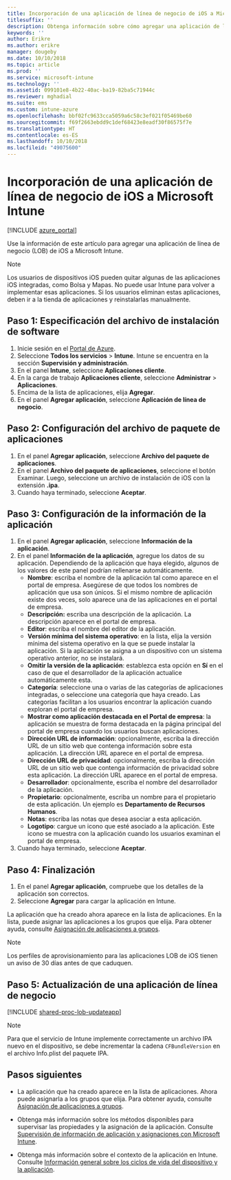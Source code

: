 ```yaml
---
title: Incorporación de una aplicación de línea de negocio de iOS a Microsoft Intune
titlesuffix: ''
description: Obtenga información sobre cómo agregar una aplicación de línea de negocio de iOS a Microsoft Intune.
keywords: ''
author: Erikre
ms.author: erikre
manager: dougeby
ms.date: 10/10/2018
ms.topic: article
ms.prod: ''
ms.service: microsoft-intune
ms.technology: ''
ms.assetid: 099101e8-4b22-40ac-ba19-82ba5c71944c
ms.reviewer: mghadial
ms.suite: ems
ms.custom: intune-azure
ms.openlocfilehash: bbf02fc9633cca5059a6c58c3ef021f05469be60
ms.sourcegitcommit: f69f2663ebdd9c1def68423e8eadf30f86575f7e
ms.translationtype: HT
ms.contentlocale: es-ES
ms.lasthandoff: 10/10/2018
ms.locfileid: "49075600"
---
```

# <a name="add-an-ios-line-of-business-app-to-microsoft-intune"></a>Incorporación de una aplicación de línea de negocio de iOS a Microsoft Intune

[!INCLUDE [azure_portal](./includes/azure_portal.md)]

Use la información de este artículo para agregar una aplicación de línea de negocio (LOB) de iOS a Microsoft Intune.

>[!NOTE]
>Los usuarios de dispositivos iOS pueden quitar algunas de las aplicaciones iOS integradas, como Bolsa y Mapas. No puede usar Intune para volver a implementar esas aplicaciones. Si los usuarios eliminan estas aplicaciones, deben ir a la tienda de aplicaciones y reinstalarlas manualmente.

## <a name="step-1-specify-the-software-setup-file"></a>Paso 1: Especificación del archivo de instalación de software

1. Inicie sesión en el [Portal de Azure](https://portal.azure.com).
2. Seleccione **Todos los servicios** > **Intune**. Intune se encuentra en la sección **Supervisión y administración**.
3. En el panel **Intune**, seleccione **Aplicaciones cliente**.
4. En la carga de trabajo **Aplicaciones cliente**, seleccione **Administrar** > **Aplicaciones**.
5. Encima de la lista de aplicaciones, elija **Agregar**.
6. En el panel **Agregar aplicación**, seleccione **Aplicación de línea de negocio**.

## <a name="step-2-configure-the-app-package-file"></a>Paso 2: Configuración del archivo de paquete de aplicaciones

1. En el panel **Agregar aplicación**, seleccione **Archivo del paquete de aplicaciones**.
2. En el panel **Archivo del paquete de aplicaciones**, seleccione el botón Examinar. Luego, seleccione un archivo de instalación de iOS con la extensión **.ipa**.
3. Cuando haya terminado, seleccione **Aceptar**.


## <a name="step-3-configure-app-information"></a>Paso 3: Configuración de la información de la aplicación

1. En el panel **Agregar aplicación**, seleccione **Información de la aplicación**.
2. En el panel **Información de la aplicación**, agregue los datos de su aplicación. Dependiendo de la aplicación que haya elegido, algunos de los valores de este panel podrían rellenarse automáticamente.
    - **Nombre**: escriba el nombre de la aplicación tal como aparece en el portal de empresa. Asegúrese de que todos los nombres de aplicación que usa son únicos. Si el mismo nombre de aplicación existe dos veces, solo aparece una de las aplicaciones en el portal de empresa.
    - **Descripción:** escriba una descripción de la aplicación. La descripción aparece en el portal de empresa.
    - **Editor**: escriba el nombre del editor de la aplicación.
    - **Versión mínima del sistema operativo**: en la lista, elija la versión mínima del sistema operativo en la que se puede instalar la aplicación. Si la aplicación se asigna a un dispositivo con un sistema operativo anterior, no se instalará.
    - **Omitir la versión de la aplicación**: establezca esta opción en **Sí** en el caso de que el desarrollador de la aplicación actualice automáticamente esta.
    - **Categoría**: seleccione una o varias de las categorías de aplicaciones integradas, o seleccione una categoría que haya creado. Las categorías facilitan a los usuarios encontrar la aplicación cuando exploran el portal de empresa.
    - **Mostrar como aplicación destacada en el Portal de empresa**: la aplicación se muestra de forma destacada en la página principal del portal de empresa cuando los usuarios buscan aplicaciones.
    - **Dirección URL de información**: opcionalmente, escriba la dirección URL de un sitio web que contenga información sobre esta aplicación. La dirección URL aparece en el portal de empresa.
    - **Dirección URL de privacidad**: opcionalmente, escriba la dirección URL de un sitio web que contenga información de privacidad sobre esta aplicación. La dirección URL aparece en el portal de empresa.
    - **Desarrollador**: opcionalmente, escriba el nombre del desarrollador de la aplicación.
    - **Propietario**: opcionalmente, escriba un nombre para el propietario de esta aplicación. Un ejemplo es **Departamento de Recursos Humanos**.
    - **Notas**: escriba las notas que desea asociar a esta aplicación.
    - **Logotipo**: cargue un icono que esté asociado a la aplicación. Este icono se muestra con la aplicación cuando los usuarios examinan el portal de empresa.
3. Cuando haya terminado, seleccione **Aceptar**.

## <a name="step-4-finish-up"></a>Paso 4: Finalización

1. En el panel **Agregar aplicación**, compruebe que los detalles de la aplicación son correctos.
2. Seleccione **Agregar** para cargar la aplicación en Intune.

La aplicación que ha creado ahora aparece en la lista de aplicaciones. En la lista, puede asignar las aplicaciones a los grupos que elija. Para obtener ayuda, consulte [Asignación de aplicaciones a grupos](apps-deploy.md).

> [!NOTE]
> Los perfiles de aprovisionamiento para las aplicaciones LOB de iOS tienen un aviso de 30 días antes de que caduquen.

## <a name="step-5-update-a-line-of-business-app"></a>Paso 5: Actualización de una aplicación de línea de negocio

[!INCLUDE [shared-proc-lob-updateapp](./includes/shared-proc-lob-updateapp.md)]

> [!NOTE]
> Para que el servicio de Intune implemente correctamente un archivo IPA nuevo en el dispositivo, se debe incrementar la cadena `CFBundleVersion` en el archivo Info.plist del paquete IPA.

## <a name="next-steps"></a>Pasos siguientes

- La aplicación que ha creado aparece en la lista de aplicaciones. Ahora puede asignarla a los grupos que elija. Para obtener ayuda, consulte [Asignación de aplicaciones a grupos](apps-deploy.md).

- Obtenga más información sobre los métodos disponibles para supervisar las propiedades y la asignación de la aplicación. Consulte [Supervisión de información de aplicación y asignaciones con Microsoft Intune](apps-monitor.md).

- Obtenga más información sobre el contexto de la aplicación en Intune. Consulte [Información general sobre los ciclos de vida del dispositivo y la aplicación](introduction-device-app-lifecycles.md).
